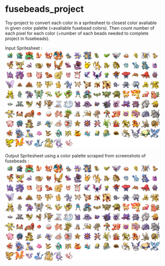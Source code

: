# fusebeads_project
Toy-project to convert each color in a spritesheet to closest color avaliable in given color palette (=avaliable fusebead colors). Then count number of each pixel for each color (=number of each beads needed to complete project in fusebeads).

Input Spritesheet :
![Alt text](spritesheet.png)


Output Spritesheet using a color palette scraped from screenshots of fusebeads : 
![Alt text](PROCESSED_spritesheet.png)
